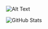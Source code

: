 ![Alt Text](https://mir-s3-cdn-cf.behance.net/project_modules/max_1200/4ff07986208593.5d9a654e92f36.gif)

![GitHub Stats](https://github-readme-stats.vercel.app/api?username=ndbac&theme=radical)
